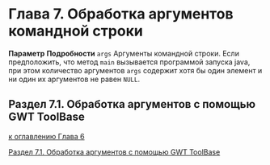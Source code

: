 # Глава 7. Обработка аргументов командной строки

**Параметр**    **Подробности**
`args`          Аргументы командной строки. Если предположить, что метод `main` вызывается программой запуска java, при этом количество аргументов `args` содержит хотя бы один элемент и ни один их аргументов не равен `NULL`. 

## Раздел 7.1. Обработка аргументов с помощью GWT ToolBase




[к оглавлению Глава 6](#глава-6-документирование-java-кода)

[Раздел 7.1. Обработка аргументов с помощью GWT ToolBase](#раздел-71-обработка-аргументов-с-помощью-gwt-toolbase)